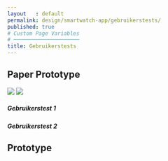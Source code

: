 ```yaml
---
layout   : default
permalink: design/smartwatch-app/gebruikerstests/
published: true
# Custom Page Variables
# ─────────────────────
title: Gebruikerstests
---
```


<h2 class="col-12">Paper Prototype</h1>


<img src="../../../assets/Images/Proto2.jpg" class='col-5'>
<img src="../../../assets/Images/Proto.jpg" class='col-5'>

<h5 class="col-5">Gebruikerstest 1</h5>


<h5 class="col-5">Gebruikerstest 2</h5>



<h2 class="col-12">Prototype</h1>
<a href="https://gdmgent-1718-nmd3.github.io/1718-nmd3-project-dhaenens_boone/#">